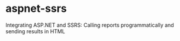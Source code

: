 aspnet-ssrs
===========

Integrating ASP.NET and SSRS: Calling reports programmatically and sending results in HTML